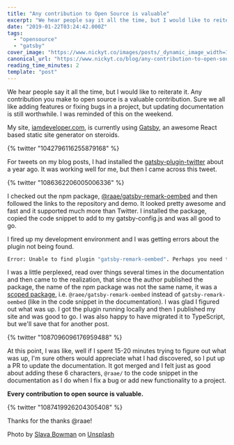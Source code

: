 ```yaml
---
title: "Any contribution to Open Source is valuable"
excerpt: "We hear people say it all the time, but I would like to reiterate it. Any contribution you make to..."
date: "2019-01-22T03:24:42.000Z"
tags:
  - "opensource"
  - "gatsby"
cover_image: "https://www.nickyt.co/images/posts/_dynamic_image_width=1000,height=420,fit=cover,gravity=auto,format=auto_https%3A%2F%2Fthepracticaldev.s3.amazonaws.com%2Fi%2F2h3puantbcb0a0sfusny.jpg"
canonical_url: "https://www.nickyt.co/blog/any-contribution-to-open-source-is-valuable-57d3/"
reading_time_minutes: 2
template: "post"
---
```


We hear people say it all the time, but I would like to reiterate it. Any contribution you make to open source is a valuable contribution. Sure we all like adding features or fixing bugs in a project, but updating documentation is still worthwhile. I was reminded of this on the weekend.

My site, [iamdeveloper.com](https://www.iamdeveloper.com), is currently using [Gatsby](https://gatsbyjs.org), an awesome React based static site generator on steroids.

{% twitter "1042796116255879168" %}

For tweets on my blog posts, I had installed the [gatsby-plugin-twitter](https://www.gatsbyjs.org/packages/gatsby-plugin-twitter/) about a year ago. It was working well for me, but then I came across this tweet.

{% twitter "1086362206005006336" %}

I checked out the npm package, [@raae/gatsby-remark-oembed](https://www.npmjs.com/package/@raae/gatsby-remark-oembed) and then followed the links to the repository and demo. It looked pretty awesome and fast and it supported much more than Twitter. I installed the package, copied the code snippet to add to my gatsby-config.js and was all good to go.

I fired up my development environment and I was getting errors about the plugin not being found.

```bash
Error: Unable to find plugin "gatsby-remark-oembed". Perhaps you need to install its package?
```

I was a little perplexed, read over things several times in the documentation and then came to the realization, that since the author published the package, the name of the npm package was not the same name, it was a [scoped package](https://docs.npmjs.com/misc/scope), i.e. `@raee/gatsby-remark-oembed` instead of `gatsby-remark-oembed` (like in the code snippet in the documentation). I was glad I figured out what was up. I got the plugin running locally and then I published my site and was good to go. I was also happy to have migrated it to TypeScript, but we'll save that for another post.

{% twitter "1087096096176959488" %}

At this point, I was like, well if I spent 15-20 minutes trying to figure out what was up, I'm sure others would appreciate what I had discovered, so I put up a PR to update the documentation. It got merged and I felt just as good about adding these 6 characters, `@raae/` to the code snippet in the documentation as I do when I fix a bug or add new functionality to a project.

**Every contribution to open source is valuable.**

{% twitter "1087419926204305408" %}

Thanks for the thanks @raae!

Photo by [Slava Bowman](https://unsplash.com/photos/pkKeuRiDa2Q?utm_source=unsplash&utm_medium=referral&utm_content=creditCopyText) on [Unsplash](https://unsplash.com/search/photos/community?utm_source=unsplash&utm_medium=referral&utm_content=creditCopyText)
